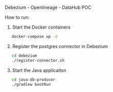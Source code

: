 Debezium - Openlineage - DataHub POC

How to run:
1. Start the Docker containers 
```bash
   docker-compose up -d
```
   
2. Register the postgres connector in Debezium
```bash
   cd debezium
   ./register-connector.sh
```

3. Start the Java applicaiton
```bash
   cd java-db-producer
   ./gradlew bootRun
```
